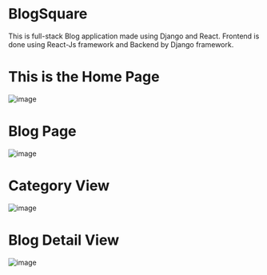 # BlogSquare
This is full-stack Blog application made using Django and React. Frontend is done using React-Js framework and Backend by Django framework.
# This is the Home Page

![image](https://user-images.githubusercontent.com/87302150/185796182-395a90bb-f2b1-4665-b239-f054990cef60.png)
# Blog Page

![image](https://user-images.githubusercontent.com/87302150/185796128-6a38d05d-8eca-489b-ad11-3e98be3b039b.png)
# Category View

![image](https://user-images.githubusercontent.com/87302150/185796223-98cfdc82-b745-4334-9450-9c3a6c9f46ad.png)

# Blog Detail View

![image](https://user-images.githubusercontent.com/87302150/185796302-5101ac4b-46e8-4166-8012-4e3f939bb94c.png)



